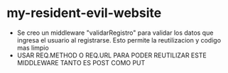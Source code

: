 # my-resident-evil-website

- Se creo un middleware "validarRegistro" para validar los datos que ingresa el usuario al registrarse. Esto permite la reutilizacion y codigo mas limpio
- USAR REQ.METHOD O REQ.URL PARA PODER REUTILIZAR ESTE MIDDLEWARE TANTO ES POST COMO PUT
